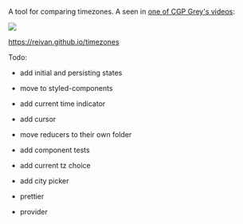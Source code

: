 A tool for comparing timezones. A seen in [one of CGP Grey's videos](https://youtu.be/f-mHLBD64HM?t=4m6s):

![](https://i.imgur.com/3XeDgH2.png)

https://reivan.github.io/timezones

Todo:

- add initial and persisting states
- move to styled-components
- add current time indicator
- add cursor
- move reducers to their own folder
- add component tests
- add current tz choice
- add city picker

- prettier
- provider
